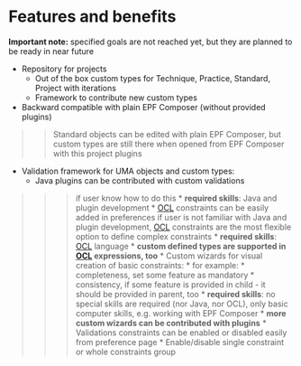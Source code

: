 # Features and benefits #
**Important note:** specified goals are not reached yet, but they are planned to be ready in near future
  * Repository for projects
    * Out of the box custom types for Technique, Practice, Standard, Project with iterations
    * Framework to contribute new custom types
  * Backward compatible with plain EPF Composer (without provided plugins)
> > Standard objects can be edited with plain EPF Composer, but custom types are still there when opened from EPF Composer with this project plugins
  * Validation framework for UMA objects and custom types:
    * Java plugins can be contributed with custom validations
> > > if user know how to do this
      * **required skills**: Java and plugin development
    * [OCL](http://en.wikipedia.org/wiki/Object_Constraint_Language) constraints can be easily added in preferences
> > > if user is not familiar with Java and plugin development, [OCL](http://en.wikipedia.org/wiki/Object_Constraint_Language) constraints are the most flexible option to define complex constraints
      * **required skills**: [OCL](http://en.wikipedia.org/wiki/Object_Constraint_Language) language
      * **custom defined types are supported in [OCL](http://en.wikipedia.org/wiki/Object_Constraint_Language) expressions, too**
    * Custom wizards for visual creation of basic constraints:
      * for example:
        * completeness, set some feature as mandatory
        * consistency, if some feature is provided in child - it should be provided in parent, too
      * **required skills**: no special skills are required (nor Java, nor OCL), only basic computer skills, e.g. working with EPF Composer
      * **more custom wizards can be contributed with plugins**
    * Validations constraints can be enabled or disabled easily from preference page
      * Enable/disable single constraint or whole constraints group
